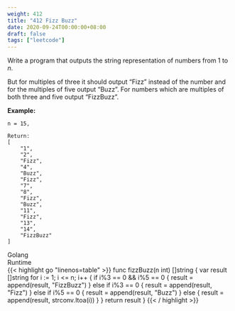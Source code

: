 ```yaml
---
weight: 412
title: "412 Fizz Buzz"
date: 2020-09-24T00:00:00+08:00
draft: false
tags: ["leetcode"]
---
```


Write a program that outputs the string representation of numbers from 1 to _n_.

But for multiples of three it should output “Fizz” instead of the number and for the multiples of five output “Buzz”. For numbers which are multiples of both three and five output “FizzBuzz”.

**Example:**
```
n = 15,

Return:
[
    "1",
    "2",
    "Fizz",
    "4",
    "Buzz",
    "Fizz",
    "7",
    "8",
    "Fizz",
    "Buzz",
    "11",
    "Fizz",
    "13",
    "14",
    "FizzBuzz"
]
```
<div class="tabs">
  <div class="tab-btn tab-btn-active" onclick="showLang(event, 'golang')">Golang</div>
  <div class="tab-btn" onclick="showLang(event, 'runtime')">Runtime</div>
</div>
<div class="tab-content">
<div id="golang" class="lang">
{{< highlight go "linenos=table" >}}
func fizzBuzz(n int) []string {
    var result []string
    for i := 1; i <= n; i++ {
        if i%3 == 0 && i%5 == 0 {
            result = append(result, "FizzBuzz")
        } else if i%3 == 0 {
            result = append(result, "Fizz")
        } else if i%5 == 0 {
            result = append(result, "Buzz")
        } else {
            result = append(result, strconv.Itoa(i))
        }
    }
    return result
}
{{< / highlight >}}
</div>
<div id="runtime" class="lang" style="display:none">
    <div class="code-link">
        <a href="https://runtime.siwei.dev/?src=leetcode412" target="_blank">https://runtime.siwei.dev/?src=leetcode412</a>
    </div>
</div>
</div>
